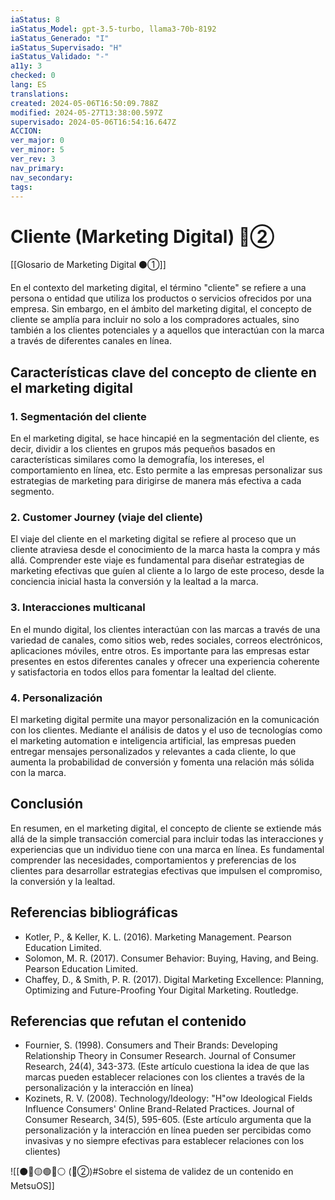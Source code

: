 ```yaml
---
iaStatus: 8
iaStatus_Model: gpt-3.5-turbo, llama3-70b-8192
iaStatus_Generado: "I"
iaStatus_Supervisado: "H"
iaStatus_Validado: "-"
a11y: 3
checked: 0
lang: ES
translations: 
created: 2024-05-06T16:50:09.788Z
modified: 2024-05-27T13:38:00.597Z
supervisado: 2024-05-06T16:54:16.647Z
ACCION: 
ver_major: 0
ver_minor: 5
ver_rev: 3
nav_primary: 
nav_secondary: 
tags:
---
```

# Cliente (Marketing Digital)  🔴②

[[Glosario de Marketing Digital ⚫①]]

En el contexto del marketing digital, el término "cliente" se refiere a una persona o entidad que utiliza los productos o servicios ofrecidos por una empresa. Sin embargo, en el ámbito del marketing digital, el concepto de cliente se amplía para incluir no solo a los compradores actuales, sino también a los clientes potenciales y a aquellos que interactúan con la marca a través de diferentes canales en línea.

## Características clave del concepto de cliente en el marketing digital

### 1. Segmentación del cliente

En el marketing digital, se hace hincapié en la segmentación del cliente, es decir, dividir a los clientes en grupos más pequeños basados en características similares como la demografía, los intereses, el comportamiento en línea, etc. Esto permite a las empresas personalizar sus estrategias de marketing para dirigirse de manera más efectiva a cada segmento.

### 2. Customer Journey (viaje del cliente)

El viaje del cliente en el marketing digital se refiere al proceso que un cliente atraviesa desde el conocimiento de la marca hasta la compra y más allá. Comprender este viaje es fundamental para diseñar estrategias de marketing efectivas que guíen al cliente a lo largo de este proceso, desde la conciencia inicial hasta la conversión y la lealtad a la marca.

### 3. Interacciones multicanal

En el mundo digital, los clientes interactúan con las marcas a través de una variedad de canales, como sitios web, redes sociales, correos electrónicos, aplicaciones móviles, entre otros. Es importante para las empresas estar presentes en estos diferentes canales y ofrecer una experiencia coherente y satisfactoria en todos ellos para fomentar la lealtad del cliente.

### 4. Personalización

El marketing digital permite una mayor personalización en la comunicación con los clientes. Mediante el análisis de datos y el uso de tecnologías como el marketing automation e inteligencia artificial, las empresas pueden entregar mensajes personalizados y relevantes a cada cliente, lo que aumenta la probabilidad de conversión y fomenta una relación más sólida con la marca.

## Conclusión

En resumen, en el marketing digital, el concepto de cliente se extiende más allá de la simple transacción comercial para incluir todas las interacciones y experiencias que un individuo tiene con una marca en línea. Es fundamental comprender las necesidades, comportamientos y preferencias de los clientes para desarrollar estrategias efectivas que impulsen el compromiso, la conversión y la lealtad.

## Referencias bibliográficas

* Kotler, P., & Keller, K. L. (2016). Marketing Management. Pearson Education Limited.
* Solomon, M. R. (2017). Consumer Behavior: Buying, Having, and Being. Pearson Education Limited.
* Chaffey, D., & Smith, P. R. (2017). Digital Marketing Excellence: Planning, Optimizing and Future-Proofing Your Digital Marketing. Routledge.

## Referencias que refutan el contenido

* Fournier, S. (1998). Consumers and Their Brands: Developing Relationship Theory in Consumer Research. Journal of Consumer Research, 24(4), 343-373. (Este artículo cuestiona la idea de que las marcas pueden establecer relaciones con los clientes a través de la personalización y la interacción en línea)
* Kozinets, R. V. (2008). Technology/Ideology: "H"ow Ideological Fields Influence Consumers' Online Brand-Related Practices. Journal of Consumer Research, 34(5), 595-605. (Este artículo argumenta que la personalización y la interacción en línea pueden ser percibidas como invasivas y no siempre efectivas para establecer relaciones con los clientes)

![[⚫🔴🟡🟢🔵⚪ (🔴②)#Sobre el sistema de validez de un contenido en MetsuOS]]